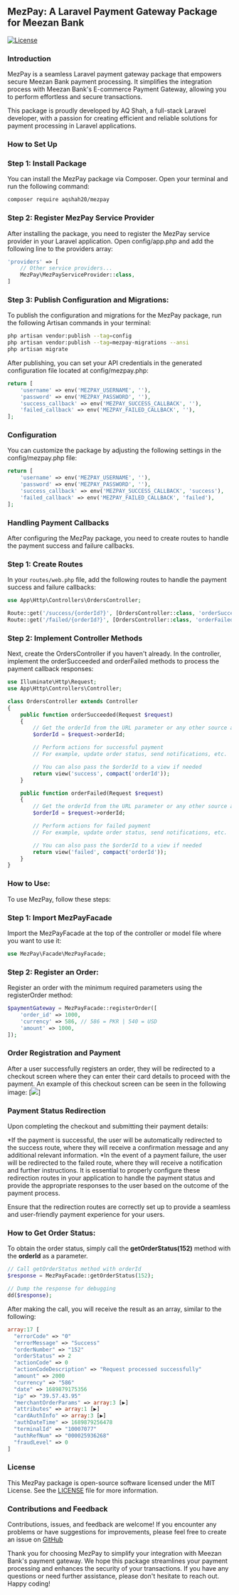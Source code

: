 ## MezPay: A Laravel Payment Gateway Package for Meezan Bank

[![License](https://img.shields.io/badge/License-MIT-blue.svg)](https://github.com/aqshah20/mezpay/blob/master/LICENSE)

### Introduction

MezPay is a seamless Laravel payment gateway package that empowers secure Meezan Bank payment processing. It simplifies the integration process with Meezan Bank's E-commerce Payment Gateway, allowing you to perform effortless and secure transactions.

This package is proudly developed by AQ Shah, a full-stack Laravel developer, with a passion for creating efficient and reliable solutions for payment processing in Laravel applications.

### How to Set Up

### Step 1: Install Package

You can install the MezPay package via Composer. Open your terminal and run the following command:

```bash
composer require aqshah20/mezpay
```

### Step 2: Register MezPay Service Provider
After installing the package, you need to register the MezPay service provider in your Laravel application. Open config/app.php and add the following line to the providers array:

```php
'providers' => [
    // Other service providers...
    MezPay\MezPayServiceProvider::class,
]
```

### Step 3: Publish Configuration and Migrations:
To publish the configuration and migrations for the MezPay package, run the following Artisan commands in your terminal:

```bash
php artisan vendor:publish --tag=config
php artisan vendor:publish --tag=mezpay-migrations --ansi
php artisan migrate
```
After publishing, you can set your API credentials in the generated configuration file located at config/mezpay.php:

```php
return [
    'username' => env('MEZPAY_USERNAME', ''),
    'password' => env('MEZPAY_PASSWORD', ''),
    'success_callback' => env('MEZPAY_SUCCESS_CALLBACK', ''),
    'failed_callback' => env('MEZPAY_FAILED_CALLBACK', ''),
];
```
### Configuration
You can customize the package by adjusting the following settings in the config/mezpay.php file:

```php
return [
    'username' => env('MEZPAY_USERNAME', ''),
    'password' => env('MEZPAY_PASSWORD', ''),
    'success_callback' => env('MEZPAY_SUCCESS_CALLBACK', 'success'),
    'failed_callback' => env('MEZPAY_FAILED_CALLBACK', 'failed'),
];
```
### Handling Payment Callbacks

After configuring the MezPay package, you need to create routes to handle the payment success and failure callbacks.

### Step 1: Create Routes

In your `routes/web.php` file, add the following routes to handle the payment success and failure callbacks:

```php
use App\Http\Controllers\OrdersController;

Route::get('/success/{orderId?}', [OrdersController::class, 'orderSucceeded'])->name('success');
Route::get('/failed/{orderId?}', [OrdersController::class, 'orderFailed'])->name('failed');
```
### Step 2: Implement Controller Methods
Next, create the OrdersController if you haven't already. In the controller, implement the orderSucceeded and orderFailed methods to process the payment callback responses:

```php
use Illuminate\Http\Request;
use App\Http\Controllers\Controller;

class OrdersController extends Controller
{
    public function orderSucceeded(Request $request)
    {
        // Get the orderId from the URL parameter or any other source as needed
        $orderId = $request->orderId;

        // Perform actions for successful payment
        // For example, update order status, send notifications, etc.

        // You can also pass the $orderId to a view if needed
        return view('success', compact('orderId'));
    }

    public function orderFailed(Request $request)
    {
        // Get the orderId from the URL parameter or any other source as needed
        $orderId = $request->orderId;

        // Perform actions for failed payment
        // For example, update order status, send notifications, etc.

        // You can also pass the $orderId to a view if needed
        return view('failed', compact('orderId'));
    }
}

```


### How to Use:
To use MezPay, follow these steps:

### Step 1: Import MezPayFacade
Import the MezPayFacade at the top of the controller or model file where you want to use it:
```php
use MezPay\Facade\MezPayFacade;
```

### Step 2: Register an Order:
Register an order with the minimum required parameters using the registerOrder method:
```php
$paymentGateway = MezPayFacade::registerOrder([
    'order_id' => 1000,
    'currency' => 586, // 586 = PKR | 540 = USD
    'amount' => 1000,
]);
```

### Order Registration and Payment
After a user successfully registers an order, they will be redirected to a checkout screen where they can enter their card details to proceed with the payment. An example of this checkout screen can be seen in the following image: 
[<img src="https://aqssoft.com/mezpay/images/checkout.png"  />]


### Payment Status Redirection
Upon completing the checkout and submitting their payment details:

*If the payment is successful, the user will be automatically redirected to the success route, where they will receive a confirmation message and any additional relevant information.
*In the event of a payment failure, the user will be redirected to the failed route, where they will receive a notification and further instructions.
It is essential to properly configure these redirection routes in your application to handle the payment status and provide the appropriate responses to the user based on the outcome of the payment process.

Ensure that the redirection routes are correctly set up to provide a seamless and user-friendly payment experience for your users.


### How to Get Order Status:
To obtain the order status, simply call the  **getOrderStatus(152)**  method with the  **orderId** as a parameter.
```php
// Call getOrderStatus method with orderId
$response = MezPayFacade::getOrderStatus(152);

// Dump the response for debugging
dd($response);
```

After making the call, you will receive the result as an array, similar to the following:
```php
array:17 [
  "errorCode" => "0"
  "errorMessage" => "Success"
  "orderNumber" => "152"
  "orderStatus" => 2
  "actionCode" => 0
  "actionCodeDescription" => "Request processed successfully"
  "amount" => 2000
  "currency" => "586"
  "date" => 1689879175356
  "ip" => "39.57.43.95"
  "merchantOrderParams" => array:3 [▶]
  "attributes" => array:1 [▶]
  "cardAuthInfo" => array:3 [▶]
  "authDateTime" => 1689879256478
  "terminalId" => "10007077"
  "authRefNum" => "000025936268"
  "fraudLevel" => 0
]
```





### License
This MezPay package is open-source software licensed under the MIT License. See the [LICENSE](https://github.com/spatie/laravel-permission/blob/main/LICENSE.md) file for more information.
### Contributions and Feedback
Contributions, issues, and feedback are welcome! If you encounter any problems or have suggestions for improvements, please feel free to create an issue on  [GitHub](https://github.com)

Thank you for choosing MezPay to simplify your integration with Meezan Bank's payment gateway. We hope this package streamlines your payment processing and enhances the security of your transactions. If you have any questions or need further assistance, please don't hesitate to reach out. Happy coding!












